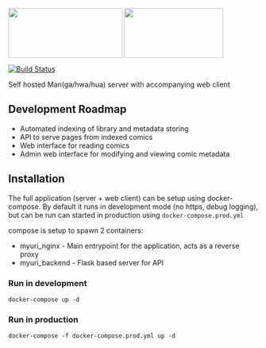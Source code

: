 <img align="left" src="https://i.imgur.com/n8shdOD.png" width=230 height=100/>
<img src="https://i.imgur.com/X2xkpSE.png" width=200 height=100/>

[![Build Status](https://travis-ci.com/nickyu42/Myuri.svg?branch=master)](https://travis-ci.com/nickyu42/Myuri)

Self hosted Man(ga/hwa/hua) server with accompanying web client

## Development Roadmap
- Automated indexing of library and metadata storing
- API to serve pages from indexed comics
- Web interface for reading comics
- Admin web interface for modifying and viewing comic metadata

## Installation
The full application (server + web client) can be setup using docker-compose. 
By default it runs in development mode (no https, debug logging), 
but can be run can started in production using `docker-compose.prod.yml`  

compose is setup to spawn 2 containers:  
- myuri_nginx - Main entrypoint for the application, acts as a reverse proxy
- myuri_backend - Flask based server for API  

### Run in development
```
docker-compose up -d
```

### Run in production
```
docker-compose -f docker-compose.prod.yml up -d
```
